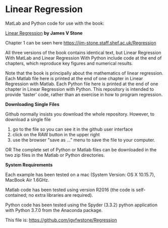 # Linear Regression
MatLab and Python code for use with the book:

[Linear Regression](https://jim-stone.staff.shef.ac.uk/Regression/) **by James V Stone**

Chapter 1 can be seen here https://jim-stone.staff.shef.ac.uk/Regression

All three versions of the book contains identical text, but Linear Regression With MatLab and Linear Regression With Python include code at the end of chapters, which reproduce key figures and numerical results.

Note that the book is principally about the mathematics of linear regression.
Each Matlab file here is printed at the end of one chapter in Linear Regression with Matlab.
Each Python file here is printed at the end of one chapter in Linear Regression with Python.
This repository is intended to provide 'taster' code, rather than an exercise in how to program regression. 

**Downloading Single Files**

Github normally insists you download the whole repository.
However, to download a single file
1) go to the file so you can see it in the github user interface 
2) click on the RAW button in the upper right
3) use the browser "save as ..." menu to save the file to your computer. 

OR
The complete set of Python or Matlab files can be downloaded in the two zip files in the Matlab or Python directories.

**System Requirements**

Each example has been tested on a mac (System Version:	OS X 10.15.7), MacBook Air 1.6GHz.

Matlab code has been tested using version R2016 (the code is self-contained; no extra libraries are required).

Python code has been tested using the Spyder (3.3.2) python application with Python 3.7.0 from the Anaconda package.

This file is: https://github.com/jgvfwstone/Regression
